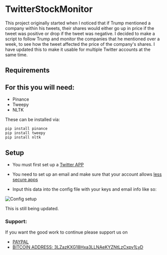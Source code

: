 # TwitterStockMonitor
This project originally started when I noticed that if Trump mentioned a company within his tweets, their shares would either go up in price if the tweet was positive or drop if the tweet was negative. I decided to make a script to follow Trump and monitor the companies that he mentioned over a week, to see how the tweet affected the price of the company's shares. I have updated this to make it usable for multiple Twitter accounts at the same time. 

## Requirements
For this you will need:
- 
- Pinance
- Tweepy
- NLTK

These can be installed via:
```
pip install pinance
pip install tweepy
pip install nltk
```

## Setup
- You must first set up a [Twitter APP](https://themepacific.com/how-to-generate-api-key-consumer-token-access-key-for-twitter-oauth/994/)

- You need to set up an email and make sure that your account allows [less secure apps](https://support.google.com/accounts/answer/6010255?hl=en)
- Input this data into the config file with your keys and email info like so:

![Config setup](http://i.imgur.com/TBxSICC.png "") 


This is still being updated. 



### Support:

If you want the good work to continue please support us on

* [PAYPAL](https://www.paypal.me/ishandutta2007)
* [BITCOIN ADDRESS: 3LZazKXG18Hxa3LLNAeKYZNtLzCxpv1LyD](https://www.coinbase.com/join/5a8e4a045b02c403bc3a9c0c)
